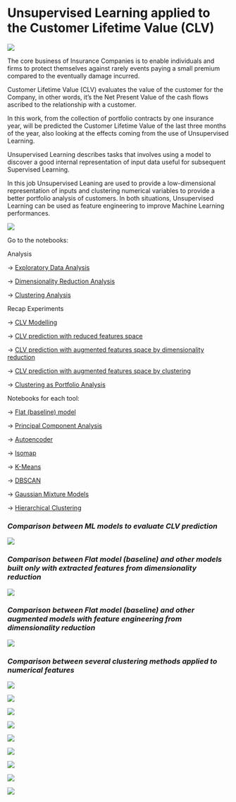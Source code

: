# Unsupervised Learning applied to the Customer Lifetime Value (CLV) 

![](https://wilsonprintingusa.com/wp-content/uploads/2015/02/Customer-Lifetime-Value-Wilson-Printing.jpg)

The core business of Insurance Companies is to enable individuals and firms to protect themselves against rarely events paying a small premium compared to the eventually damage incurred.

Customer Lifetime Value (CLV) evaluates the value of the customer for the Company, in other words, it’s the Net Present Value of the cash flows ascribed to the relationship with a customer. 

In this work, from the collection of portfolio contracts by one insurance year, will be predicted the Customer Lifetime Value of the last three months of the year, also looking at the effects coming from the use of Unsupervised Learning. 

Unsupervised Learning describes tasks that involves using a model to discover a good internal representation of input data useful for subsequent Supervised Learning. 

In this job Unsupervised Leaning are used to provide a low-dimensional representation of inputs and clustering numerical variables to provide a better portfolio analysis of customers. In both situations, Unsupervised Learning can be used as feature engineering to improve Machine Learning performances.

![](images/UL_CLV_Roadmap_2.jpg)

Go to the notebooks:

Analysis

-> [Exploratory Data Analysis](https://github.com/claudio1975/Customer_Lifetime_Value/blob/main/UL_CLV_EDA_OK2.ipynb)

-> [Dimensionality Reduction Analysis](https://github.com/claudio1975/Customer_Lifetime_Value/blob/main/UL_CLV_dim_reduction_analysis_OK4.ipynb)

-> [Clustering Analysis](https://github.com/claudio1975/Customer_Lifetime_Value/blob/main/UL_CLV_clustering_analysis_OK3.ipynb)

Recap Experiments

-> [CLV Modelling](https://github.com/claudio1975/Customer_Lifetime_Value/blob/main/UL_CLV_catch_up_models_rmse_OK3.ipynb)

-> [CLV prediction with reduced features space](https://github.com/claudio1975/Customer_Lifetime_Value/blob/main/UL_CLV_catch_up_dim_reduction_only_OK5.ipynb)

-> [CLV prediction with augmented features space by dimensionality reduction](https://github.com/claudio1975/Customer_Lifetime_Value/blob/main/UL_CLV_catch_up_fe_dim_reduction_OK4.ipynb)

-> [CLV prediction with augmented features space by clustering](https://github.com/claudio1975/Customer_Lifetime_Value/blob/main/UL_CLV_catch_up_clustering_OK3.ipynb)

-> [Clustering as Portfolio Analysis](https://github.com/claudio1975/Customer_Lifetime_Value/blob/main/UL_CLV_catch_up_clustering_viz_OK.ipynb)

Notebooks for each tool:

-> [Flat (baseline) model](https://github.com/claudio1975/Customer_Lifetime_Value/blob/main/UL_CLV_Flat_OK2.ipynb)

-> [Principal Component Analysis](https://github.com/claudio1975/Customer_Lifetime_Value/blob/main/UL_CLV_PCA_OK.ipynb)

-> [Autoencoder](https://github.com/claudio1975/Customer_Lifetime_Value/blob/main/UL_CLV_autoencoder_OK.ipynb)

-> [Isomap](https://github.com/claudio1975/Customer_Lifetime_Value/blob/main/UL_CLV_isomap_OK.ipynb)

-> [K-Means](https://github.com/claudio1975/Customer_Lifetime_Value/blob/main/UL_CLV_KMeans_OK.ipynb)

-> [DBSCAN](https://github.com/claudio1975/Customer_Lifetime_Value/blob/main/UL_CLV_DBSCAN_OK.ipynb)

-> [Gaussian Mixture Models](https://github.com/claudio1975/Customer_Lifetime_Value/blob/main/UL_CLV_GMM_OK.ipynb)

-> [Hierarchical Clustering](https://github.com/claudio1975/Customer_Lifetime_Value/blob/main/UL_CLV_hierachical_OK.ipynb)

### *Comparison between ML models to evaluate CLV prediction*

![](images/models.png)

### *Comparison between Flat model (baseline) and other models built only with extracted features from dimensionality reduction*

![](images/prediction_dim_reduction_only.png)

### *Comparison between Flat model (baseline) and other augmented models with feature engineering from dimensionality reduction*

![](images/prediction_fe_dim_reduction.png)

### *Comparison between several clustering methods applied to numerical features*

![](images/tsne_kmeans_2D_v2.png)

![](images/tsne_kmeans_3D_v2.png)

![](images/tsne_dbscan_2D.png)

![](images/tsne_dbscan_3D.png)

![](images/tsne_gmm_2D.png)

![](images/tsne_gmm_3D.png)

![](images/dendogram.png)

![](images/tsne_hc_2D.png)

![](images/tsne_hc_3D.png)





